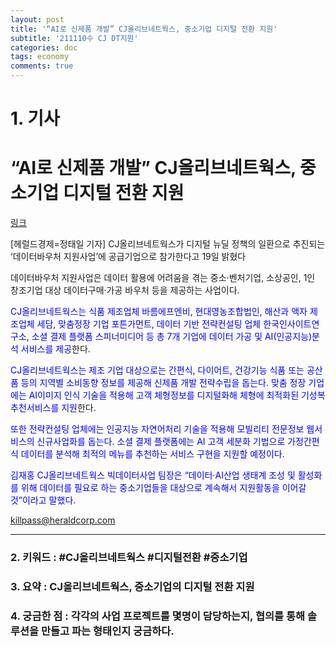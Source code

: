 ```yaml
---
layout: post
title: '“AI로 신제품 개발” CJ올리브네트웍스, 중소기업 디지털 전환 지원'
subtitle: '211110수 CJ DT지원'
categories: doc
tags: economy
comments: true
---
```


# 1. 기사

“AI로 신제품 개발” CJ올리브네트웍스, 중소기업 디지털 전환 지원
==========
[링크](http://news.heraldcorp.com/view.php?ud=20210719000111)

[헤럴드경제=정태일 기자] CJ올리브네트웍스가 디지털 뉴딜 정책의 일환으로 추진되는 ‘데이터바우처 지원사업’에 공급기업으로 참가한다고 19일 밝혔다   

데이터바우처 지원사업은 데이터 활용에 어려움을 겪는 중소·벤처기업, 소상공인, 1인 창조기업 대상 데이터구매·가공 바우처 등을 제공하는 사업이다.   

<span style="color:blue">CJ올리브네트웍스는 식품 제조업체 바름에프엔비, 현대영농조합법인, 해산과 액자 제조업체 세담, 맞춤정장 기업 포튼가먼트, 데이터 기반 전략컨설팅 업체 한국인사이트연구소, 소셜 결제 플랫폼 스피너미디어 등 총 7개 기업에 데이터 가공 및 AI(인공지능)분석 서비스를 제공</span>한다.   

<span style="color:blue">CJ올리브네트웍스는 제조 기업 대상으로는 간편식, 다이어트, 건강기능 식품 또는 공산품 등의 지역별 소비동향 정보를 제공해 신제품 개발 전략수립을 돕는다. 맞춤 정장 기업에는 AI이미지 인식 기술을 적용해 고객 체형정보를 디지털화해 체형에 최적화된 기성복 추천서비스를 지원</span>한다.   

<span style="color:blue">또한 전략컨설팅 업체에는 인공지능 자연어처리 기술을 적용해 모빌리티 전문정보 웹서비스의 신규사업화를 돕는다. 소셜 결제 플랫폼에는 AI 고객 세분화 기법으로 가정간편식 데이터를 분석해 최적의 메뉴를 추천하는 서비스 구현을 지원할 예정이다.</span>   

<span style="color:blue">김재홍 CJ올리브네트웍스 빅데이터사업 팀장은 “데이터·AI산업 생태계 조성 및 활성화를 위해 데이터를 필요로 하는 중소기업들을 대상으로 계속해서 지원활동을 이어갈 것”이라고 말했다.</span>   

killpass@heraldcorp.com   

* * *

### 2. 키워드 : \#CJ올리브네트웍스 \#디지털전환 \#중소기업
### 3. 요약 : CJ올리브네트웍스, 중소기업의 디지털 전환 지원
### 4. 궁금한 점 : 각각의 사업 프로젝트를 몇명이 담당하는지, 협의를 통해 솔루션을 만들고 파는 형태인지 궁금하다.
